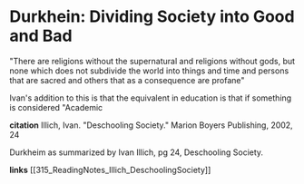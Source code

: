 # Durkhein: Dividing Society into Good and Bad

"There are religions without the supernatural and religions without gods, but none which does not subdivide the world into things and time and persons that are sacred and others that as a consequence are profane"

Ivan's addition to this is that the equivalent in education is that if something is considered "Academic

**citation**
Illich, Ivan. "Deschooling Society." Marion Boyers Publishing, 2002, 24

Durkheim as summarized by Ivan Illich, pg 24, Deschooling Society. 

**links**
[[315_ReadingNotes_Illich_DeschoolingSociety]]